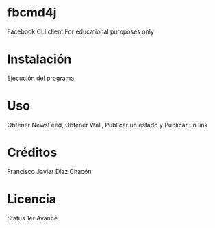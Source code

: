 # fbcmd4j
Facebook CLI client.For educational puroposes only

# Instalación
Ejecución del programa

# Uso
Obtener NewsFeed, Obtener Wall, Publicar un estado y Publicar un link

# Créditos
Francisco Javier Díaz Chacón

# Licencia
Status 1er Avance
